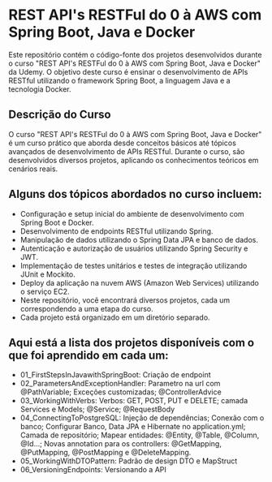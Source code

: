 # REST API's RESTFul do 0 à AWS com Spring Boot, Java e Docker
Este repositório contém o código-fonte dos projetos desenvolvidos durante o curso "REST API's RESTFul do 0 à AWS com Spring Boot, Java e Docker" da Udemy. O objetivo deste curso é ensinar o desenvolvimento de APIs RESTful utilizando o framework Spring Boot, a linguagem Java e a tecnologia Docker.

## Descrição do Curso
O curso "REST API's RESTFul do 0 à AWS com Spring Boot, Java e Docker" é um curso prático que aborda desde conceitos básicos até tópicos avançados de desenvolvimento de APIs RESTful. Durante o curso, são desenvolvidos diversos projetos, aplicando os conhecimentos teóricos em cenários reais.

## Alguns dos tópicos abordados no curso incluem:

- Configuração e setup inicial do ambiente de desenvolvimento com Spring Boot e Docker.
- Desenvolvimento de endpoints RESTful utilizando Spring.
- Manipulação de dados utilizando o Spring Data JPA e banco de dados.
- Autenticação e autorização de usuários utilizando Spring Security e JWT.
- Implementação de testes unitários e testes de integração utilizando JUnit e Mockito.
- Deploy da aplicação na nuvem AWS (Amazon Web Services) utilizando o serviço EC2.
- Neste repositório, você encontrará diversos projetos, cada um correspondendo a uma etapa do curso. 
- Cada projeto está organizado em um diretório separado.

## Aqui está a lista dos projetos disponíveis com o que foi aprendido em cada um:

- 01_FirstStepsInJavawithSpringBoot: Criação de endpoint
- 02_ParametersAndExceptionHandler: Parametro na url com @PathVariable; Exceções customizadas; @ControllerAdvice
- 03_WorkingWithVerbs: Verbos: GET, POST, PUT e DELETE; camada Services e Models; @Service; @RequestBody
- 04_ConnectingToPostgreSQL: Injeção de dependências; Conexão com o banco; Configurar Banco, Data JPA e Hibernate no application.yml; Camada de repositório; Mapear entidades: @Entity, @Table, @Column, @Id...; Novas annotation para os controllers: @GetMapping, @PutMapping, @PostMapping e @DeleteMapping.
- 05_WorkingWithDTOPattern: Padrão de design DTO e MapStruct
- 06_VersioningEndpoints: Versionando a API